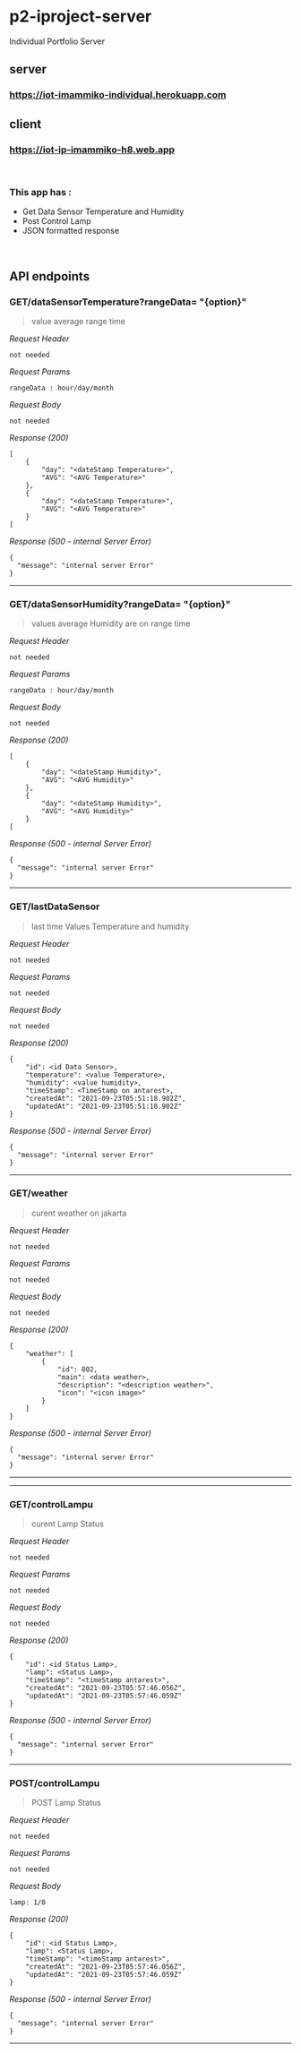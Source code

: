 # p2-iproject-server

Individual Portfolio Server

## server

### https://iot-imammiko-individual.herokuapp.com

## client

### https://iot-ip-imammiko-h8.web.app

&nbsp;

### This app has :

- Get Data Sensor Temperature and Humidity
- Post Control Lamp
- JSON formatted response

&nbsp;

## API endpoints

### GET/dataSensorTemperature?rangeData= "{option}"

> value average range time

_Request Header_

```
not needed

```

_Request Params_

```
rangeData : hour/day/month

```

_Request Body_

```
not needed
```

_Response (200)_

```
[
    {
        "day": "<dateStamp Temperature>",
        "AVG": "<AVG Temperature>"
    },
    {
        "day": "<dateStamp Temperature>",
        "AVG": "<AVG Temperature>"
    }
[
```

_Response (500 - internal Server Error)_

```
{
  "message": "internal server Error"
}
```

---

### GET/dataSensorHumidity?rangeData= "{option}"

> values average Humidity are on range time

_Request Header_

```
not needed

```

_Request Params_

```
rangeData : hour/day/month

```

_Request Body_

```
not needed
```

_Response (200)_

```
[
    {
        "day": "<dateStamp Humidity>",
        "AVG": "<AVG Humidity>"
    },
    {
        "day": "<dateStamp Humidity>",
        "AVG": "<AVG Humidity>"
    }
[
```

_Response (500 - internal Server Error)_

```
{
  "message": "internal server Error"
}
```

---

### GET/lastDataSensor

> last time Values Temperature and humidity

_Request Header_

```
not needed

```

_Request Params_

```
not needed

```

_Request Body_

```
not needed
```

_Response (200)_

```
{
    "id": <id Data Sensor>,
    "temperature": <value Temperature>,
    "humidity": <value humidity>,
    "timeStamp": <TimeStamp on antarest>,
    "createdAt": "2021-09-23T05:51:18.902Z",
    "updatedAt": "2021-09-23T05:51:18.902Z"
}
```

_Response (500 - internal Server Error)_

```
{
  "message": "internal server Error"
}
```

---

### GET/weather

> curent weather on jakarta

_Request Header_

```
not needed

```

_Request Params_

```
not needed

```

_Request Body_

```
not needed
```

_Response (200)_

```
{
    "weather": [
        {
            "id": 802,
            "main": <data weather>,
            "description": "<description weather>",
            "icon": "<icon image>"
        }
    ]
}
```

_Response (500 - internal Server Error)_

```
{
  "message": "internal server Error"
}
```

---

---

### GET/controlLampu

> curent Lamp Status

_Request Header_

```
not needed

```

_Request Params_

```
not needed

```

_Request Body_

```
not needed
```

_Response (200)_

```
{
    "id": <id Status Lamp>,
    "lamp": <Status Lamp>,
    "timeStamp": "<timeStamp antarest>",
    "createdAt": "2021-09-23T05:57:46.056Z",
    "updatedAt": "2021-09-23T05:57:46.059Z"
}
```

_Response (500 - internal Server Error)_

```
{
  "message": "internal server Error"
}
```

---

### POST/controlLampu

> POST Lamp Status

_Request Header_

```
not needed

```

_Request Params_

```
not needed

```

_Request Body_

```
lamp: 1/0
```

_Response (200)_

```
{
    "id": <id Status Lamp>,
    "lamp": <Status Lamp>,
    "timeStamp": "<timeStamp antarest>",
    "createdAt": "2021-09-23T05:57:46.056Z",
    "updatedAt": "2021-09-23T05:57:46.059Z"
}
```

_Response (500 - internal Server Error)_

```
{
  "message": "internal server Error"
}
```

---
